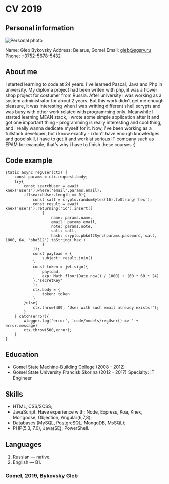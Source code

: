 # CV 2019

## Personal information
![Personal photo](http://bykovsky.dev/img/2017_005650.png)

Name: Gleb Bykovsky 
Address: Belarus, Gomel 
Email: gleb@sgsrv.ru  
Phone: +3752-5678-5432 

## About me
I started learning to code at 24 years. I've learned Pascal, Java and Php in university. My diploma project had been writen with php, it was a flower shop project for costumer from Russia. After university i was working as a system administrator for about 2 years. But this work didn't get me enough pleasure, it was interesting when i was writting different shell scrypts and was busy with other work related with programming only. Meanwhile I started learning MEAN stack, i wrote some simple application after it and got one important thing - programming is really interesting and cool thing, and i really wanna dedicate myself for it.
Now, i've been working as a fullstack developer, but i know exactly - i don't have enough knowledges and good skill, i have to get it and work at serious IT company such as EPAM for example, that's why i have to finish these courses :)

## Code example
```
static async regUser(ctx) { 
    const params = ctx.request.body;
    try{
        const searchUser = await knex('users').where('email',params.email);
        if(searchUser.length == 0){
            const salt = crypto.randomBytes(16).toString('hex');
            const result = await knex('users').returning('id').insert([
                {
                    name: params.name,
                    email: params.email,
                    note: params.note,
                    salt: salt,
                    hash: crypto.pbkdf2Sync(params.password, salt, 1000, 64, 'sha512').toString('hex')
                }
            ]);
            const payload = { 
                subject: result.join() 
            }
            const token = jwt.sign({
                payload, 
                exp: Math.floor(Date.now() / 1000) + (60 * 60 * 24)
            },"secretKey"
            ); 
            ctx.body = {
                token: token
            }           
        }else{
            ctx.throw(409, 'User with such email already exists!');
        }
    } catch(error){
        wlogger.log('error', 'code/models/regUser() => ' + error.message)
        ctx.throw(500,error);
    }       
} 
```

## Education
 - Gomel State Machine-Building College (2008 - 2012)
 - Gomel State University Francisk Skorina (2012 - 2017)
 Specialty: IT Engineer

## Skills
 - HTML, CSS/SCSS;
 - JavaScript. Have experience with: Node, Express, Koa, Knex, Mongoose, Objection, Angular(6,7,8);
 - Databases (MySQL, PostgreSQL, MongoDB, MsSQL);
 - PHP(5.3, 7.0), Java(SE), PowerShell.

## Languages
 1. Russian — native.
 1. English — B1.

### Gomel, 2019, Bykovsky Gleb